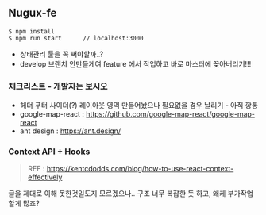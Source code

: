 ## Nugux-fe

```
$ npm install
$ npm run start      // localhost:3000
```

* 상태관리 툴을 꼭 써야할까..?
* develop 브랜치 안만들게여 feature 에서 작업하고 바로 마스터에 꽂아버리기!!!

### 체크리스트 - 개발자는 보시오
* 헤더 푸터 사이더(?) 레이아웃 영역 만들어놨으나 필요없을 경우 날리기 - 아직 깡통
* google-map-react : https://github.com/google-map-react/google-map-react
* ant design : https://ant.design/

### Context API + Hooks
> REF : https://kentcdodds.com/blog/how-to-use-react-context-effectively

글을 제대로 이해 못한것일도지 모르겠으나.. 구조 너무 복잡한 듯 하고, 왜케 부가작업 할게 많죠?
